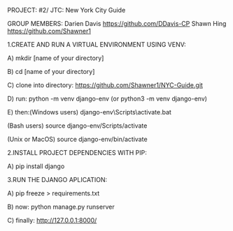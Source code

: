 PROJECT: #2/ JTC: New York City Guide

GROUP MEMBERS: Darien Davis https://github.com/DDavis-CP
               Shawn Hing https://github.com/Shawner1

1.CREATE AND RUN A VIRTUAL ENVIRONMENT USING VENV: 

A) mkdir [name of your directory]

B) cd [name of your directory]

C) clone into directory: https://github.com/Shawner1/NYC-Guide.git 

D) run: python -m venv django-env (or python3 -m venv django-env)

E) then:(Windows users) django-env\Scripts\activate.bat 
   
(Bash users) source django-env/Scripts/activate
   
(Unix or MacOS) source django-env/bin/activate

2.INSTALL PROJECT DEPENDENCIES WITH PIP:           

A) pip install django

3.RUN THE DJANGO APLICATION:                       

A) pip freeze > requirements.txt

B) now: python manage.py runserver

C) finally: http://127.0.0.1:8000/

                                          









